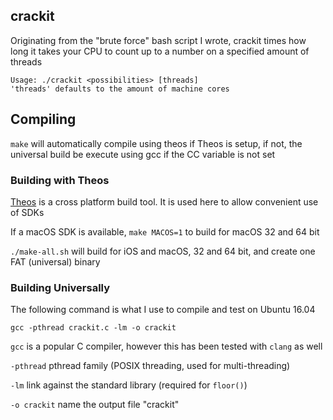 ## crackit

Originating from the "brute force" bash script I wrote, crackit times how long it takes your CPU to count up to a number on a specified amount of threads

```
Usage: ./crackit <possibilities> [threads]
'threads' defaults to the amount of machine cores
```

## Compiling

`make` will automatically compile using theos if Theos is setup, if not, the universal build be execute using gcc if the CC variable is not set

### Building with Theos

[Theos](https://github.com/theos/theos) is a cross platform build tool. It is used here to allow convenient use of SDKs

If a macOS SDK is available, `make MACOS=1` to build for macOS 32 and 64 bit

`./make-all.sh` will build for iOS and macOS, 32 and 64 bit, and create one FAT (universal) binary

### Building Universally

The following command is what I use to compile and test on Ubuntu 16.04

`gcc -pthread crackit.c -lm -o crackit`

`gcc` is a popular C compiler, however this has been tested with `clang` as well

`-pthread` pthread family (POSIX threading, used for multi-threading)

`-lm` link against the standard library (required for `floor()`)

`-o crackit` name the output file "crackit"
